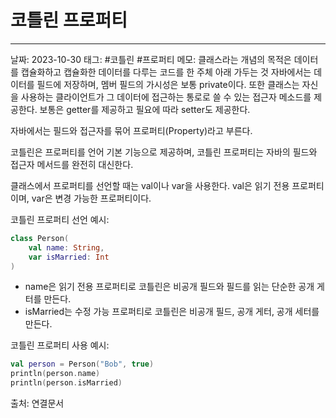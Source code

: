 # 코틀린 프로퍼티
---

날짜: 2023-10-30
태그: #코틀린 #프로퍼티
메모:
클래스라는 개념의 목적은 데이터를 캡슐화하고 캡슐화한 데이터를 다루는 코드를 한 주체 아래 가두는 것
자바에서는 데이터를 필드에 저장하며, 멤버 필드의 가시성은 보통 private이다.
또한 클래스는 자신을 사용하는 클라이언트가 그 데이터에 접근하는 통로로 쓸 수 있는 접근자 메소드를 제공한다.
보통은 getter를 제공하고 필요에 따라 setter도 제공한다.

자바에서는 필드와 접근자를 묶어 프로퍼티(Property)라고 부른다.

코틀린은 프로퍼티를 언어 기본 기능으로 제공하며,
코틀린 프로퍼티는 자바의 필드와 접근자 메서드를 완전히 대신한다.

클래스에서 프로퍼티를 선언할 때는 val이나 var을 사용한다.
val은 읽기 전용 프로퍼티이며, var은 변경 가능한 프로퍼티이다.

코틀린 프로퍼티 선언 예시:
```kotlin
class Person(
	val name: String,
	var isMarried: Int
)
```
- name은 읽기 전용 프로퍼티로 코틀린은 비공개 필드와 필드를 읽는 단순한 공개 게터를 만든다.
- isMarried는 수정 가능 프로퍼티로 코틀린은 비공개 필드, 공개 게터, 공개 세터를 만든다.


코틀린 프로퍼티 사용 예시:
```kotlin
val person = Person("Bob", true)
println(person.name)
println(person.isMarried)
```

출처:
연결문서
